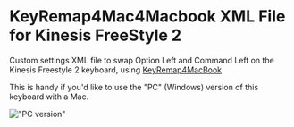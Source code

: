 KeyRemap4Mac4Macbook XML File for Kinesis FreeStyle 2
=========

Custom settings XML file to swap Option Left and Command Left on the Kinesis Freestyle 2 keyboard, using [KeyRemap4MacBook](https://pqrs.org/macosx/keyremap4macbook/)

This is handy if you'd like to use the "PC" (Windows) version of this keyboard with a Mac.




!["PC version"](https://www.kinesis-ergo.com/shop/images/2008/Kinesis-Freestyle2-for-PC-91.jpg/ "PC Version")

